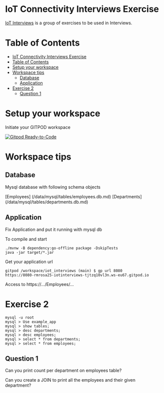 # IoT Connectivity Interviews Exercise

[IoT Interviews](https://github.com/rmrosa25/iot_interviews) is a group of exercises to be used in Interviews.

# Table of Contents

- [IoT Connectivity Interviews Exercise](#iot-connectivity-interviews-exercise)
- [Table of Contents](#table-of-contents)
- [Setup your workspace](#setup-your-workspace)
- [Workspace tips](#workspace-tips)
  - [Database](#database)
  - [Application](#application)
- [Exercise 2](#exercise-2)
  - [Question 1](#question-1)

# Setup your workspace

Initiate your GITPOD workspace

[![Gitpod Ready-to-Code](https://img.shields.io/badge/Gitpod-Ready--to--Code-blue?logo=gitpod)](https://gitpod.io/from-referrer/)

# Workspace tips

## Database
Mysql database with following schema objects

[Employees] (/data/mysql/tables/employees.db.md)
[Departments] (/data/mysql/tables/departments.db.md)

## Application
 Fix Application and put it running with mysql db

To compile and start

```
./mvnw -B dependency:go-offline package -DskipTests
java -jar target/*.jar

```

Get your application url

 ```
 gitpod /workspace/iot_interviews (main) $ gp url 8080
 https://8080-rmrosa25-iotinterviews-tjtzq10vl3n.ws-eu67.gitpod.io
 ```

 Access to https://.../Employees/...

# Exercise 2
```
mysql -u root
mysql > Use example_app
mysql > show tables;
mysql > desc departments;
mysql > desc employees;
mysql > select * from departments;
mysql > select * from employees;
```

## Question 1

Can you print count per department on employees table?

Can you create a JOIN to print all the employees and their given department?





